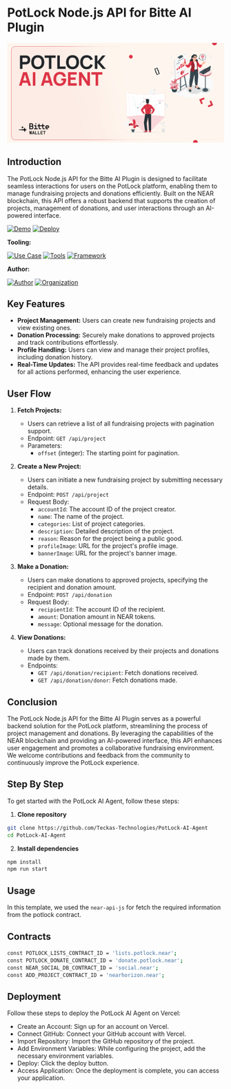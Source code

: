 # PotLock Node.js API for Bitte AI Plugin

![Licenses](./public/images/potlock.png)

## Introduction

The PotLock Node.js API for the Bitte AI Plugin is designed to facilitate seamless interactions for users on the PotLock platform, enabling them to manage fundraising projects and donations efficiently. Built on the NEAR blockchain, this API offers a robust backend that supports the creation of projects, management of donations, and user interactions through an AI-powered interface.

[![Demo](https://img.shields.io/badge/Demo-Visit%20Demo-brightgreen)](https://tinyurl.com/potlock-ai-agent)
[![Deploy](https://img.shields.io/badge/Deploy-on%20Vercel-blue)](https://vercel.com/new/clone?repository-url=https://github.com/Teckas-Technologies/PotLock-AI-Agent)

**Tooling:**

[![Use Case](https://img.shields.io/badge/Use%20Case-Make%20PotLock%20Operations%20Easier-orange)](#)
[![Tools](https://img.shields.io/badge/Tools-near--api--js%2C%20big.js-blue)](#)
[![Framework](https://img.shields.io/badge/Framework-Node.js-blue)](#)

**Author:**

[![Author](https://img.shields.io/badge/Follow-Teckas%20Technologies-blue?style=social&logo=linkedin)](https://www.linkedin.com/company/teckas/) [![Organization](https://img.shields.io/badge/Teckas%20Technologies-blue)](https://teckastechnologies.com/)

## Key Features

- **Project Management:** Users can create new fundraising projects and view existing ones.
- **Donation Processing:** Securely make donations to approved projects and track contributions effortlessly.
- **Profile Handling:** Users can view and manage their project profiles, including donation history.
- **Real-Time Updates:** The API provides real-time feedback and updates for all actions performed, enhancing the user experience.

## User Flow

1. **Fetch Projects:**
   - Users can retrieve a list of all fundraising projects with pagination support.
   - Endpoint: `GET /api/project`
   - Parameters: 
     - `offset` (integer): The starting point for pagination.

2. **Create a New Project:**
   - Users can initiate a new fundraising project by submitting necessary details.
   - Endpoint: `POST /api/project`
   - Request Body:
     - `accountId`: The account ID of the project creator.
     - `name`: The name of the project.
     - `categories`: List of project categories.
     - `description`: Detailed description of the project.
     - `reason`: Reason for the project being a public good.
     - `profileImage`: URL for the project's profile image.
     - `bannerImage`: URL for the project's banner image.

3. **Make a Donation:**
   - Users can make donations to approved projects, specifying the recipient and donation amount.
   - Endpoint: `POST /api/donation`
   - Request Body:
     - `recipientId`: The account ID of the recipient.
     - `amount`: Donation amount in NEAR tokens.
     - `message`: Optional message for the donation.

4. **View Donations:**
   - Users can track donations received by their projects and donations made by them.
   - Endpoints:
     - `GET /api/donation/recipient`: Fetch donations received.
     - `GET /api/donation/donor`: Fetch donations made.

## Conclusion

The PotLock Node.js API for the Bitte AI Plugin serves as a powerful backend solution for the PotLock platform, streamlining the process of project management and donations. By leveraging the capabilities of the NEAR blockchain and providing an AI-powered interface, this API enhances user engagement and promotes a collaborative fundraising environment. We welcome contributions and feedback from the community to continuously improve the PotLock experience.

## Step By Step

To get started with the PotLock AI Agent, follow these steps:

1. **Clone repository**
```bash
git clone https://github.com/Teckas-Technologies/PotLock-AI-Agent
cd PotLock-AI-Agent
```
2. **Install dependencies**
```bash
npm install
npm run start
```

## Usage

 In this template, we used the `near-api-js` for fetch the required information from the potlock contract.

## Contracts
```bash
const POTLOCK_LISTS_CONTRACT_ID = 'lists.potlock.near';
const POTLOCK_DONATE_CONTRACT_ID = 'donate.potlock.near';
const NEAR_SOCIAL_DB_CONTRACT_ID = 'social.near';
const ADD_PROJECT_CONTRACT_ID = 'nearhorizon.near';
```
 
## Deployment
Follow these steps to deploy the PotLock AI Agent on Vercel:
- Create an Account: Sign up for an account on Vercel.
- Connect GitHub: Connect your GitHub account with Vercel.
- Import Repository: Import the GitHub repository of the project.
- Add Environment Variables: While configuring the project, add the necessary environment variables.
- Deploy: Click the deploy button.
- Access Application: Once the deployment is complete, you can access your application.
